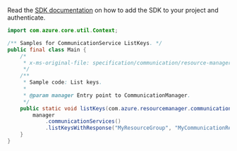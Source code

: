 Read the [SDK documentation](https://github.com/Azure/azure-sdk-for-java/blob/azure-resourcemanager-communication_1.1.0-beta.1/sdk/communication/azure-resourcemanager-communication/README.md) on how to add the SDK to your project and authenticate.

```java
import com.azure.core.util.Context;

/** Samples for CommunicationService ListKeys. */
public final class Main {
    /*
     * x-ms-original-file: specification/communication/resource-manager/Microsoft.Communication/stable/2020-08-20/examples/listKeys.json
     */
    /**
     * Sample code: List keys.
     *
     * @param manager Entry point to CommunicationManager.
     */
    public static void listKeys(com.azure.resourcemanager.communication.CommunicationManager manager) {
        manager
            .communicationServices()
            .listKeysWithResponse("MyResourceGroup", "MyCommunicationResource", Context.NONE);
    }
}
```
